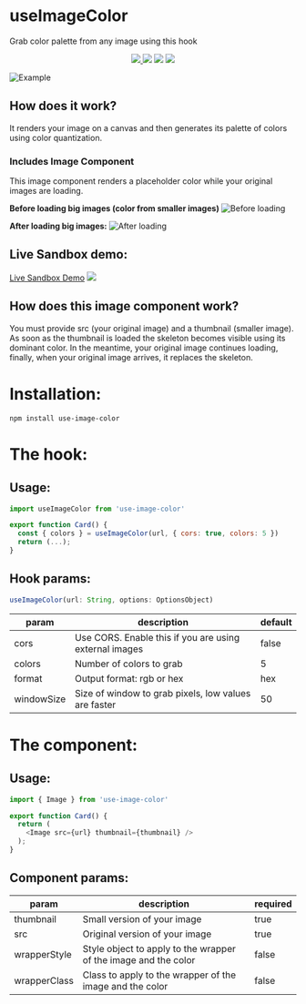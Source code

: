 # useImageColor
Grab color palette from any image using this hook

<p align="center">
      <a href="https://img.shields.io/npm/dt/use-image-color?style=flat-square"><img src="https://img.shields.io/npm/dt/use-image-color?style=flat-square"?</a>
  <a href="https://badges.pufler.dev/visits/jeffersonlicet/use-image-color"><img src="https://badges.pufler.dev/visits/jeffersonlicet/use-image-color"></a>
  <a href="https://www.npmjs.com/package/use-image-color"><img src="https://img.shields.io/npm/v/use-image-color?style=flat-square"></a>
  <a href="https://bundlephobia.com/result?p=use-image-color@0.0.7"><img src="https://img.shields.io/bundlephobia/min/use-image-color?style=flat-square"></a>
</p>

![Example](https://i.postimg.cc/QCTjJ26r/a-min.png)

## How does it work?
It renders your image on a canvas and then generates its palette of colors using color quantization.

### Includes Image Component
This image component renders a placeholder color while your original images are loading.

**Before loading big images (color from smaller images)**
![Before loading](https://i.postimg.cc/QN27ZhZ1/b.png)

**After loading big images:**
![After loading](https://i.postimg.cc/BngPFFLB/c.png)

## Live Sandbox demo:
[Live Sandbox Demo](https://codesandbox.io/s/great-glade-sldoe?fontsize=14&hidenavigation=1&theme=dark)
![](https://i.imgur.com/eS1AD26.png)

## How does this image component work?
You must provide src (your original image) and a thumbnail (smaller image).
As soon as the thumbnail is loaded the skeleton becomes visible using its dominant color. In the meantime, your original image continues loading, finally, when your original image arrives, it replaces the skeleton.

# Installation:
`npm install use-image-color`

# The hook:
## Usage:
```javascript
import useImageColor from 'use-image-color'

export function Card() {
  const { colors } = useImageColor(url, { cors: true, colors: 5 })
  return (...);
}
```

## Hook params:
```javascript
useImageColor(url: String, options: OptionsObject)
```
| param      | description                                            | default |
|------------|--------------------------------------------------------|---------|
| cors       | Use CORS. Enable this if you are using external images | false   |
| colors     | Number of colors to grab                               | 5       |
| format     | Output format: rgb or hex                              | hex     |
| windowSize | Size of window to grab pixels, low values are faster   | 50      |

# The component:
## Usage:
```javascript
import { Image } from 'use-image-color'

export function Card() {
  return (
    <Image src={url} thumbnail={thumbnail} />
  );
}
```

## Component params:
| param      | description                                            | required |
|------------|--------------------------------------------------------|---------|
| thumbnail  | Small version of your image  | true   |
| src     | Original version of your image | true       |
| wrapperStyle     | Style object to apply to the wrapper of the image and the color | false       |
| wrapperClass     | Class to apply to the wrapper of the image and the color | false       |


